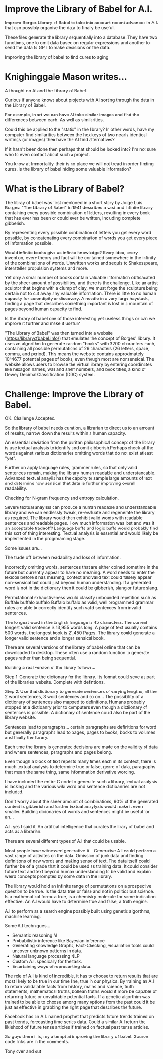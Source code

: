 # Improve the Library of Babel for A.I.
Improve Borges Library of Babel to take into account recent advances in A.I. that can possibly organise the data to finally be useful.

These files generate the library sequentially into a database. They have two functions, one to omit data based on regular expressions and another to send the data to GPT to make decisions on the data.

Improving the library of babel to find cures to aging

# Knighinggale Mason writes...

A thought on AI and the Library of Babel...

Curious if anyone knows about projects with AI sorting through the data in the Library of Babel.

For example, in art we can have AI take similar images and find the differences between each. As well as similarities.

Could this be applied to the "static" in the library? In other words, have my computer find similarities between the hex keys of two nearly identical writings (or images) then have the AI find alternatives?

If it hasn't been done then perhaps that should be looked into? I'm not sure who to even contact about such a project.

You know at Immortality, their is no place we will not tread in order finding cures. Is the library of babel hiding some valuable information? 

# What is the Library of Babel?

The libray of babel was first mentoned in a short story by Jorge Luis Borges: "The Library of Babel" in 1941 describes a vast and infinite library containing every possible combination of letters, resulting in every book that has ever has been or could ever be written, including complete gibberish.

By representing every possible conbination of letters you get every word possible, by concatenating every combination of words you get every piece of information possible.

Would infinite books give us infinite knowledge? Every idea, every invention, every theory and fact will be contained somewhere in the infinity of the combinations of words. Unwritten works and sequls to Shakesspeare, intersteller propulsion systems and more.

Yet only a small number of books contain valuable information obfisacated by the sheer amount of possibilites, and there is the challenge. Like an artist sculptor that begins with a clump of clay, we must forge the sculpture being certain not to cut away any valuable information. There is little to no human capacity for serendipity or discovery. A needle in a very large haystack, finding a page that describes something important is lost in a mountain of pages beyond human capacity to find.

Is the library of babel one of those interesting yet useless things or can we improve it further and make it useful?

"The Library of Babel" was then turned into a website (https://libraryofbabel.info/) that emulates the concept of Borges' library. It uses an algorithm to generate random "books" with 3200 characters each, containing all possible permutations of 29 characters (26 letters, space, comma, and period). This means the website contains approximately 10^4677 potential pages of books, even though most are nonsensical. The website allows users to browse the virtual library by entering coordinates like hexagon names, wall and shelf numbers, and book titles, a kind of Dewey Decimal Classification (DDC) system. 

# Challenge: Improve the Library of Babel.

OK. Challenge Accepted.

So the library of babel needs curation, a librarian to direct us to an amount of results, narrow down the results within a human capacity.

An essential deviation from the puritan philosophical concept of the library is use textual analysis to identify and omit gibberish.Perhaps check all the words against various dictionaries omitting words that do not exist atleast "yet".

Further on apply language rules, grammer rules, so that only valid sentences remain, making the library human readable and understandable.
Advanced textual anaylis has the capcity to sample large amounts of text and determine how sensical that data is further improving overall readability.

Checking for N-gram frequency and entropy calculation.

Severe textual anaylsis can produce a human readable and understandable library and we can endlessly tweak, re-evaluate and regenerate the library as required. The library would then exhibit valid words with readable sentences and readable pages. How much information was lost and was it an acceptable tradeoff? Language buffs and logic buffs would probably find this sort of thing interesting. Textual analysis is essential and would likely be implemented in the progrmaming stage.

Some issues are... 

The trade off between readability and loss of information.

Incorrectly omitting words, sentences that are either coined sometime in the future but currently appear to have no meaning. A word needs to enter the lexicon before it has meaning, context and valid text could falsely appear non-sensical but could just beyond human understanding. If a generated word is not in the dictionary then it could be gibberish, slang or future slang. 

Permutational exhaustiveness would classify unbounded repetition such as Buffalo buffalo buffalo Buffalo buffalo as valid, well programmed grammar rules are able to correctly identify such valid sentences from invalid sentences. 

The longest word in the English language is 45 characters. The current longest valid sentence is 13,955 words long. A page of text usually contains 500 words, the longest book is 21,450 Pages. The library could generate a longer valid sentence and a longer sensical book.

There are several versions of the library of babel online that can be downloaded to desktop.
These often use a random function to generate pages rather than being sequential.

Building a real version of the library follows...

Step 1: Generate the dictionary for the library. Its format could seve as part of the libraries website. Complete with defintions.

Step 2: Use that dictionary to generate sentences of varying lengths, all the 2 word sentences, 3 word sentences and so on... The possibility of a dictionary of sentences also mapped to definitions. Humans probably stopped at a dictioanry prior to computers even though a dictiionary of sentences is possible. A dictionary of sentence could also be part of the library website.

Sentences lead to paragraphs... certain paragraphs are definitions for word but generally paragraphs lead to pages, pages to books, books to volumes and finally the library. 

Each time the library is generated decisions are made on the validity of data and where sentences, paragraphs and pages belong.

Even though a block of text repeats many times each in its context, there is much textual analysis to determine true or false, genre of data, paragraphs that mean the same thing, same infommation derivative wording.

I have included the entire C code to generate such a library, textual analysis is lacking and the various wiki word and sentence dictioanries are not included.

Don't worry about the sheer amount of combinations, 90% of the generated content is gibberish and further textual anaylysis would make it even smaller. Building dicionaries of words and sentences might be useful for an...

A.I. yes I said it. An artifical intelligence that curates the lirary of babel and acts as a librarian.

There are several different types of A.I that could be usable.

Most people have witnessed generative A.I. Generative A.I could perform a vast range of activites on the data. Omission of junk data and finding definitions of new words and making sense of text. The data itself could further be of a grade that it could be used as training data. It could consider future text and text beyond human understanding to be valid and explain weird concepts prompted by some data in the library.

The library would hold an infinite range of permutations on a prospective question to be true. Is the data true or false and not in politics but science. Is a mathematical formula true, is a chemistry molecule for some indication effective. An A.I would have to determine true and false, a truth engine.

A.I to perform as a search engine possibly built using genetic algorthms, machine learning.

Some A.I techniques...

* Semantic reasoning AI
* Probabilistic inference like Bayesian inference
* Generating knowledge Graphs, Fact-Checking, visualiation tools could uncover unknown patterns in data.
* Natural language processing NLP
* Custom A.I. specically for the task.
* Entertaining ways of representing data. 

The role of A.I is kind of incredible, it has to choose to return results that are most likely to be true in our time line, true in our physics. By training an A.I to return validatable facts from history, maths and science, truth statements, mathematical truths, bollean truths would it more be capable of returning future or unvalidable potential facts. If a genetic algorthim was trained to be able to choose among many options from the past could it be just as effective in grabbing the right page that describes the future.

Facebook has an A.I. named prophet that predicts future trends trained on past trends, forecasting time series data. Could a similar A.I return the liklehood of future tense articles if trained on factual past tense articles.

So guys there it is, my attempt at improving the library of babel. Source code links are in the comments.

Tony over and out
